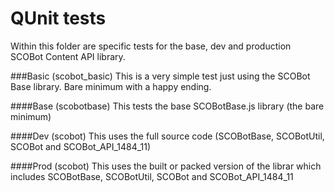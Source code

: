 # QUnit tests

Within this folder are specific tests for the base, dev and production SCOBot Content API library.

###Basic (scobot_basic)
This is a very simple test just using the SCOBot Base library.  Bare minimum with a happy ending.

####Base (scobotbase)
This tests the base SCOBotBase.js library (the bare minimum)

####Dev (scobot)
This uses the full source code (SCOBotBase, SCOBotUtil, SCOBot and SCOBot_API_1484_11)

####Prod (scobot)
This uses the built or packed version of the librar which includes SCOBotBase, SCOBotUtil, SCOBot and SCOBot_API_1484_11

